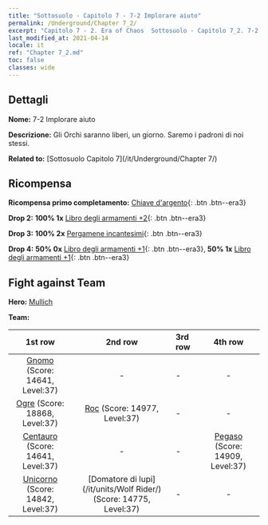 ```yaml
---
title: "Sottosuolo - Capitolo 7 - 7-2 Implorare aiuto"
permalink: /Underground/Chapter 7_2/
excerpt: "Capitolo 7 - 2. Era of Chaos  Sottosuolo - Capitolo 7_2. 7-2 Implorare aiuto"
last_modified_at: 2021-04-14
locale: it
ref: "Chapter 7_2.md"
toc: false
classes: wide
---
```


## Dettagli

 **Nome:** 7-2 Implorare aiuto

 **Descrizione:** Gli Orchi saranno liberi, un giorno. Saremo i padroni di noi stessi.

 **Related to:** [Sottosuolo Capitolo 7](/it/Underground/Chapter 7/)

## Ricompensa

 **Ricompensa primo completamento:** [Chiave d'argento](/it/Items/con_693/){: .btn .btn--era3}

 **Drop 2:** **100% 1x** [Libro degli armamenti +2](/it/Items/mat_32/){: .btn .btn--era3}

 **Drop 3:** **100% 2x** [Pergamene incantesimi](/it/Items/con_694/){: .btn .btn--era3}

 **Drop 4:** **50% 0x** [Libro degli armamenti +1](/it/Items/mat_25/){: .btn .btn--era3}, **50% 1x** [Libro degli armamenti +1](/it/Items/mat_25/){: .btn .btn--era3}


## Fight against Team
 **Hero:** [Mullich](/it/heroes/Mullich/)

 **Team:**


  | 1st row | 2nd row | 3rd row | 4th row |
  |:----:|:----:|:----|:----:|
  | [Gnomo](/it/units/Dwarf/) (Score: 14641, Level:37)  | - | - | - |
  | [Ogre](/it/units/Ogre/) (Score: 18868, Level:37)  | [Roc](/it/units/Roc/) (Score: 14977, Level:37)  | - | - |
  | [Centauro](/it/units/Centaur/) (Score: 14641, Level:37)  | - | - | [Pegaso](/it/units/Pegasus/) (Score: 14909, Level:37)  |
  | [Unicorno](/it/units/Unicorn/) (Score: 14842, Level:37)  | [Domatore di lupi](/it/units/Wolf Rider/) (Score: 14775, Level:37)  | - | - |



